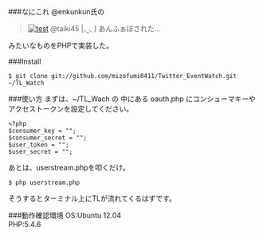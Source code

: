 ###なにこれ
@enkunkun氏の
>[![test](https://si0.twimg.com/profile_images/3363502251/fb0a154766e0a66b2e9898f307b02639_normal.png)](https://twitter.com/enkunkun/status/312291081276489728?lang=ja)
>@taiki45 |◞‸◟ ) あんふぁぼされた…

みたいなものをPHPで実装した。

###Install
```
$ git clone git://github.com/mizofumi0411/Twitter_EventWatch.git ~/TL_Watch
```

###使い方
まずは、~/TL_Wach の 中にある oauth.php にコンシューマキーやアクセストークンを設定してください。

```
<?php
$consumer_key = "";
$consumer_secret = "";
$user_token = "";
$user_secret = "";
```

あとは、userstream.phpを叩くだけ。

```
$ php userstream.php
```

そうするとターミナル上にTLが流れてくるはずです。

###動作確認環境
OS:Ubuntu 12.04  
PHP:5.4.6
